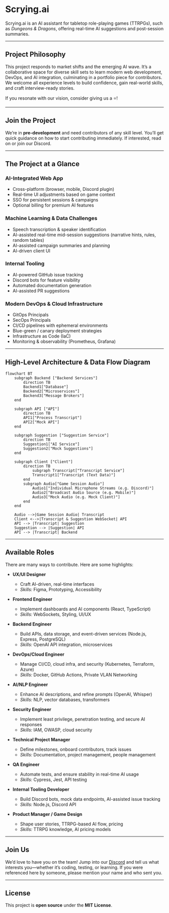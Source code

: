 # Scrying.ai

Scrying.ai is an AI assistant for tabletop role-playing games (TTRPGs), such as *Dungeons & Dragons*, offering real-time AI suggestions and post-session summaries.

---

## Project Philosophy

This project responds to market shifts and the emerging AI wave. It’s a collaborative space for diverse skill sets to learn modern web development, DevOps, and AI integration, culminating in a portfolio piece for contributors. We welcome all experience levels to build confidence, gain real-world skills, and craft interview-ready stories.

If you resonate with our vision, consider giving us a ⭐!

---

## Join the Project

We’re in **pre-development** and need contributors of any skill level. You’ll get quick guidance on how to start contributing immediately. If interested, read on or join our Discord.

---

## The Project at a Glance

### AI-Integrated Web App
- Cross-platform (browser, mobile, Discord plugin)
- Real-time UI adjustments based on game context
- SSO for persistent sessions & campaigns
- Optional billing for premium AI features

### Machine Learning & Data Challenges
- Speech transcription & speaker identification
- AI-assisted real-time mid-session suggestions (narrative hints, rules, random tables)
- AI-assisted campaign summaries and planning
- AI-driven client UI

### Internal Tooling
- AI-powered GitHub issue tracking
- Discord bots for feature visibility
- Automated documentation generation
- AI-assisted PR suggestions

### Modern DevOps & Cloud Infrastructure
- GitOps Principals
- SecOps Principals
- CI/CD pipelines with ephemeral environments
- Blue-green / canary deployment strategies
- Infrastructure as Code (IaC)
- Monitoring & observability (Prometheus, Grafana)

---

## High-Level Architecture & Data Flow Diagram

```mermaid
flowchart BT
    subgraph Backend ["Backend Services"]
        direction TB
        Backend1["Database"]
        Backend2["Microservices"]
        Backend3["Message Brokers"]
    end

    subgraph API ["API"]
        direction TB
        API1["Process Transcript"]
        API2["Mock API"]
    end

    subgraph Suggestion ["Suggestion Service"]
        direction TB
        Suggestion1["AI Service"]
        Suggestion2["Mock Suggestions"]
    end

    subgraph Client ["Client"]
        direction TB
            subgraph Transcript["Transcript Service"]
            Transcript1["Transcript (Text Data)"]
        end
        subgraph Audio["Game Session Audio"]
            Audio1["Individual Microphone Streams (e.g. Discord)"]
            Audio2["Broadcast Audio Source (e.g. Mobile)"]
            Audio3["Mock Audio (e.g. Mock Client)"]
        end
    end
    
    Audio -->|Game Session Audio| Transcript
    Client <-->|Transcript & Suggestion WebSocket| API
    API --> |Transcript| Suggestion
    Suggestion --> |Suggestion| API
    API --> |Transcript| Backend
```

---

## Available Roles

There are many ways to contribute. Here are some highlights:

- **UX/UI Designer**
  - Craft AI-driven, real-time interfaces  
  - *Skills:* Figma, Prototyping, Accessibility  

- **Frontend Engineer**
  - Implement dashboards and AI components (React, TypeScript)  
  - *Skills:* WebSockets, Styling, UI/UX  

- **Backend Engineer**
  - Build APIs, data storage, and event-driven services (Node.js, Express, PostgreSQL)  
  - *Skills:* OpenAI API integration, microservices  

- **DevOps/Cloud Engineer**
  - Manage CI/CD, cloud infra, and security (Kubernetes, Terraform, Azure)  
  - *Skills:* Docker, GitHub Actions, Private VLAN Networking

- **AI/NLP Engineer**
  - Enhance AI descriptions, and refine prompts (OpenAI, Whisper)  
  - *Skills:* NLP, vector databases, transformers    

- **Security Engineer**
  - Implement least privilege, penetration testing, and secure AI responses  
  - *Skills:* IAM, OWASP, cloud security  

- **Technical Project Manager**
  - Define milestones, onboard contributors, track issues  
  - *Skills:* Documentation, project management, people management  

- **QA Engineer**
  - Automate tests, and ensure stability in real-time AI usage  
  - *Skills:* Cypress, Jest, API testing  

- **Internal Tooling Developer**
  - Build Discord bots, mock data endpoints, AI-assisted issue tracking  
  - *Skills:* Node.js, Discord API  

- **Product Manager / Game Design**
  - Shape user stories, TTRPG-based AI flow, pricing  
  - *Skills:* TTRPG knowledge, AI pricing models  

---

## Join Us

We’d love to have you on the team! Jump into our [Discord](https://discord.gg/m8yeFWCw) and tell us what interests you—whether it’s coding, testing, or learning. If you were referenced here by someone, please mention your name and who sent you.

---

## License

This project is **open source** under the **MIT License**.
